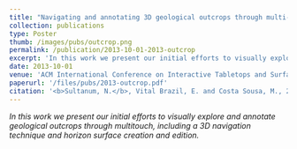 ```yaml
---
title: "Navigating and annotating 3D geological outcrops through multi-touch interaction"
collection: publications
type: Poster
thumb: /images/pubs/outcrop.png
permalink: /publication/2013-10-01-2013-outcrop
excerpt: 'In this work we present our initial efforts to visually explore and annotate geological outcrops through multitouch, including a 3D navigation technique and horizon surface creation and edition.'
date: 2013-10-01
venue: 'ACM International Conference on Interactive Tabletops and Surfaces (ITS’13)'
paperurl: '/files/pubs/2013-outcrop.pdf'
citation: '<b>Sultanum, N.</b>, Vital Brazil, E. and Costa Sousa, M., 2013, October. <b>Navigating and annotating 3D geological outcrops through multi-touch interaction</b>. In <i>Proceedings of the 2013 ACM international conference on Interactive tabletops and surfaces</i> (pp. 345-348). ACM.'
---
```

_In this work we present our initial efforts to visually explore and annotate geological outcrops through multitouch, including a 3D navigation technique and horizon surface creation and edition._